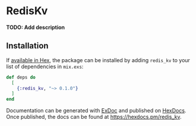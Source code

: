 # RedisKv

**TODO: Add description**

## Installation

If [available in Hex](https://hex.pm/docs/publish), the package can be installed
by adding `redis_kv` to your list of dependencies in `mix.exs`:

```elixir
def deps do
  [
    {:redis_kv, "~> 0.1.0"}
  ]
end
```

Documentation can be generated with [ExDoc](https://github.com/elixir-lang/ex_doc)
and published on [HexDocs](https://hexdocs.pm). Once published, the docs can
be found at <https://hexdocs.pm/redis_kv>.

